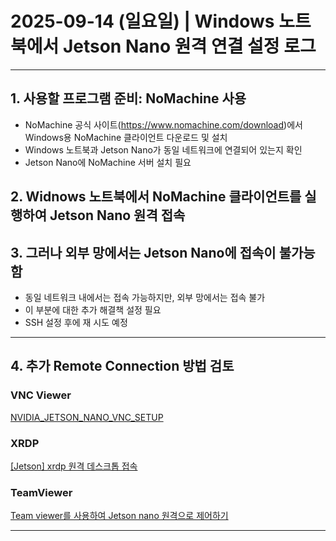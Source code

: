 # 2025-09-14 (일요일) | Windows 노트북에서 Jetson Nano 원격 연결 설정 로그

---

## 1. 사용할 프로그램 준비: NoMachine 사용
- NoMachine 공식 사이트(https://www.nomachine.com/download)에서 Windows용 NoMachine 클라이언트 다운로드 및 설치
- Windows 노트북과 Jetson Nano가 동일 네트워크에 연결되어 있는지 확인
- Jetson Nano에 NoMachine 서버 설치 필요

## 2. Widnows 노트북에서 NoMachine 클라이언트를 실행하여 Jetson Nano 원격 접속

## 3. 그러나 외부 망에서는 Jetson Nano에 접속이 불가능함
- 동일 네트워크 내에서는 접속 가능하지만, 외부 망에서는 접속 불가
- 이 부분에 대한 추가 해결책 설정 필요
- SSH 설정 후에 재 시도 예정
  
---

## 4. 추가 Remote Connection 방법 검토
### VNC Viewer
[NVIDIA_JETSON_NANO_VNC_SETUP](https://developer.nvidia.com/embedded/learn/tutorials/vnc-setup)

### XRDP
[[Jetson] xrdp 원격 데스크톱 접속](https://macgyvering.tistory.com/142)

### TeamViewer
[Team viewer를 사용하여 Jetson nano 원격으로 제어하기](https://blog.naver.com/junghs1040/222578654757)

---